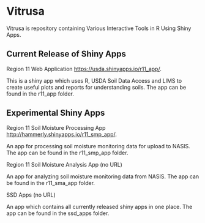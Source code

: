 Vitrusa
=======================
Vitrusa is repository containing Various Interactive Tools in R Using Shiny Apps.

Current Release of Shiny Apps
-----------------------
Region 11 Web Application https://usda.shinyapps.io/r11_app/.

This is a shiny app which uses R, USDA Soil Data Access and LIMS to create useful plots and reports for understanding soils.  The app can be found in the r11_app folder.

Experimental Shiny Apps
-----------------------
Region 11 Soil Moisture Processing App http://hammerly.shinyapps.io/r11_smp_app/.

An app for processing soil moisture monitoring data for upload to NASIS.  The app can be found in the r11_smp_app folder.

Region 11 Soil Moisture Analysis App (no URL)

An app for analyzing soil moisture monitoring data from NASIS.  The app can be found in the r11_sma_app folder.

SSD Apps (no URL)

An app which contains all currently released shiny apps in one place.  The app can be found in the ssd_apps folder.
